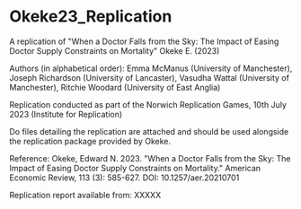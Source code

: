 # Okeke23_Replication
A replication of "When a Doctor Falls from the Sky: The Impact of Easing Doctor Supply Constraints on Mortality" Okeke E. (2023)

Authors (in alphabetical order): Emma McManus (University of Manchester), Joseph Richardson (University of Lancaster), Vasudha Wattal (University of Manchester), Ritchie Woodard (University of East Anglia)

Replication conducted as part of the Norwich Replication Games, 10th July 2023 (Institute for Replication)

Do files detailing the replication are attached and should be used alongside the replication package provided by Okeke.

Reference:
Okeke, Edward N. 2023. "When a Doctor Falls from the Sky: The Impact of Easing Doctor Supply Constraints on Mortality." American Economic Review, 113 (3): 585-627.
DOI: 10.1257/aer.20210701

Replication report available from:
XXXXX
